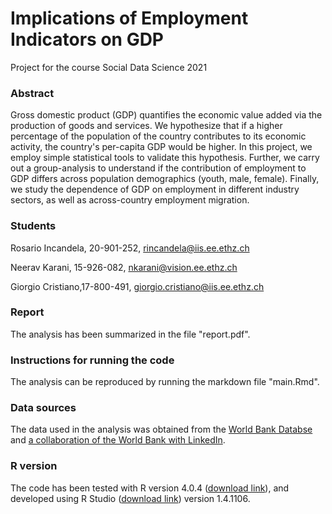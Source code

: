 # Implications of Employment Indicators on GDP
Project for the course Social Data Science 2021

### Abstract
Gross domestic product (GDP) quantifies the economic value added via the production of goods and services. We hypothesize that if a higher percentage of the population of the country contributes to its economic activity, the country's per-capita GDP would be higher. In this project, we employ simple statistical tools to validate this hypothesis. Further, we carry out a group-analysis to understand if the contribution of employment to GDP differs across population demographics (youth, male, female). Finally, we study the dependence of GDP on employment in different industry sectors, as well as across-country employment migration.

### Students
Rosario Incandela, 20-901-252, rincandela@iis.ee.ethz.ch

Neerav Karani, 15-926-082, nkarani@vision.ee.ethz.ch

Giorgio Cristiano,17-800-491, giorgio.cristiano@iis.ee.ethz.ch

### Report
The analysis has been summarized in the file "report.pdf". 

### Instructions for running the code
The analysis can be reproduced by running the markdown file "main.Rmd".

### Data sources
The data used in the analysis was obtained from the [World Bank Databse](https://databank.worldbank.org/home) and [a collaboration of the World Bank with LinkedIn](https://linkedindata.worldbank.org/).

### R version
The code has been tested with R version 4.0.4 ([download link](https://stat.ethz.ch/CRAN/)), and developed using R Studio ([download link](https://rstudio.com/products/rstudio/download/#download)) version 1.4.1106.
